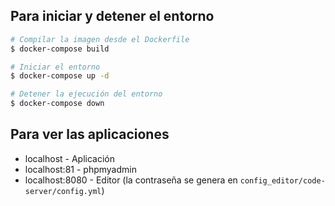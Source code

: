 ## Para iniciar y detener el entorno

```bash
# Compilar la imagen desde el Dockerfile
$ docker-compose build 

# Iniciar el entorno
$ docker-compose up -d

# Detener la ejecución del entorno
$ docker-compose down
```


## Para ver las aplicaciones

 - localhost - Aplicación
 - localhost:81 - phpmyadmin
 - localhost:8080 - Editor (la contraseña se genera en `config_editor/code-server/config.yml`)